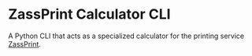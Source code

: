 # ZassPrint Calculator CLI

A Python CLI that acts as a specialized calculator for the printing service [ZassPrint](https://zassprint.com/).
